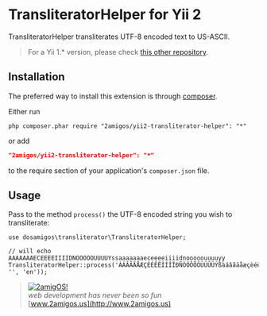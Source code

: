 TransliteratorHelper for Yii 2
==============================

TransliteratorHelper transliterates UTF-8 encoded text to US-ASCII. 

> For a Yii 1.* version, please check [this other repository](https://github.com/2amigos/transliteration-helper).

Installation
------------
The preferred way to install this extension is through [composer](http://getcomposer.org/download/).

Either run

```
php composer.phar require "2amigos/yii2-transliterator-helper": "*"
```
or add

```json
"2amigos/yii2-transliterator-helper": "*"
```

to the require section of your application's `composer.json` file.

Usage
-----
Pass to the method `process()` the UTF-8 encoded string you wish to transliterate:

```
use dosamigos\transliterator\TransliteratorHelper;

// will echo AAAAAAAECEEEEIIIIDNOOOOOUUUUYssaaaaaaaeceeeeiiiidnooooouuuuyy
TransliteratorHelper::process('ÀÁÂÃÄÅÆÇÈÉÊËÌÍÎÏÐÑÒÓÔÕÖÙÚÛÜÝßàáâãäåæçèéêëìíîïðñòóôõöùúûüýÿ', '', 'en'));
```


> [![2amigOS!](http://www.gravatar.com/avatar/55363394d72945ff7ed312556ec041e0.png)](http://www.2amigos.us)   
<i>web development has never been so fun</i>  
[www.2amigos.us](http://www.2amigos.us)


